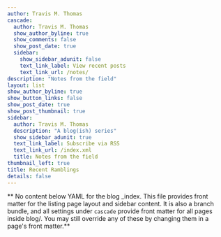 ```yaml
---
author: Travis M. Thomas
cascade:
  author: Travis M. Thomas
  show_author_byline: true
  show_comments: false
  show_post_date: true
  sidebar:
    show_sidebar_adunit: false
    text_link_label: View recent posts
    text_link_url: /notes/
description: "Notes from the field"
layout: list
show_author_byline: true
show_button_links: false
show_post_date: true
show_post_thumbnail: true
sidebar:
  author: Travis M. Thomas
  description: "A blog(ish) series"
  show_sidebar_adunit: true
  text_link_label: Subscribe via RSS
  text_link_url: /index.xml
  title: Notes from the field
thumbnail_left: true
title: Recent Ramblings
details: false
---
```










** No content below YAML for the blog _index. This file provides front matter for the listing page layout and sidebar content. It is also a branch bundle, and all settings under `cascade` provide front matter for all pages inside blog/. You may still override any of these by changing them in a page's front matter.**
